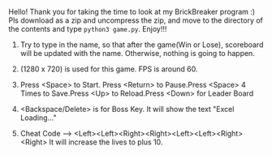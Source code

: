 Hello! Thank you for taking the time to look at my BrickBreaker program :)
Pls download as a zip and uncompress the zip, and move to the directory of the contents and type <code>python3 game.py</code>. Enjoy!!!

1. Try to type in the name, so that after the game(Win or Lose), scoreboard will be updated with the name. Otherwise, nothing is going to happen.

2. (1280 x 720) is used for this game. FPS is around 60.

3. Press &lt;Space&gt; to Start. Press &lt;Return&gt; to Pause.Press &lt;Space&gt; 4 Times to Save.Press &lt;Up&gt; to Reload.Press &lt;Down&gt; for Leader Board

4. &lt;Backspace/Delete&gt; is for Boss Key. It will show the text "Excel Loading..." 

5. Cheat Code --> &lt;Left&gt;&lt;Left&gt;&lt;Right&gt;&lt;Right&gt;&lt;Left&gt;&lt;Left&gt;&lt;Right&gt;&lt;Right&gt;
    It will increase the lives to plus 10.
